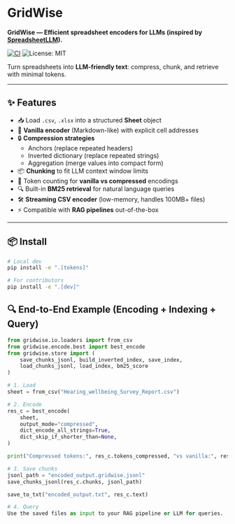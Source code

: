 # GridWise

**GridWise — Efficient spreadsheet encoders for LLMs (inspired by [SpreadsheetLLM](https://arxiv.org/abs/2407.09025)).**  

[![CI](https://github.com/sreeharsha06/gridwise/actions/workflows/ci.yml/badge.svg)](https://github.com/sreeharsha06/gridwise/actions/workflows/ci.yml)
![License: MIT](https://img.shields.io/badge/License-MIT-green.svg)

Turn spreadsheets into **LLM-friendly text**: compress, chunk, and retrieve with minimal tokens.

---

## ✨ Features
- 📥 Load `.csv`, `.xlsx` into a structured **Sheet** object  
- 📝 **Vanilla encoder** (Markdown-like) with explicit cell addresses  
- 🔒 **Compression strategies**  
  - Anchors (replace repeated headers)  
  - Inverted dictionary (replace repeated strings)  
  - Aggregation (merge values into compact form)  
- 📦 **Chunking** to fit LLM context window limits  
- 🔢 Token counting for **vanilla vs compressed** encodings  
- 🔍 Built-in **BM25 retrieval** for natural language queries  
- 🛠️ **Streaming CSV encoder** (low-memory, handles 100MB+ files)  
- ⚡ Compatible with **RAG pipelines** out-of-the-box  

---

## 📦 Install
```bash
# Local dev
pip install -e ".[tokens]"

# For contributors
pip install -e ".[dev]"
````

## 🔍 End-to-End Example (Encoding + Indexing + Query)

```python
from gridwise.io.loaders import from_csv
from gridwise.encode.best import best_encode
from gridwise.store import (
    save_chunks_jsonl, build_inverted_index, save_index,
    load_chunks_jsonl, load_index, bm25_score
)

# 1. Load
sheet = from_csv("Hearing_wellbeing_Survey_Report.csv")

# 2. Encode
res_c = best_encode(
    sheet,
    output_mode="compressed",
    dict_encode_all_strings=True,
    dict_skip_if_shorter_than=None,
)

print("Compressed tokens:", res_c.tokens_compressed, "vs vanilla:", res_c.tokens_vanilla)

# 3. Save chunks
jsonl_path = "encoded_output.gridwise.jsonl"
save_chunks_jsonl(res_c.chunks, jsonl_path)

save_to_txt("encoded_output.txt", res_c.text)

# 4. Query
Use the saved files as input to your RAG pipeline or LLM for queries.
```